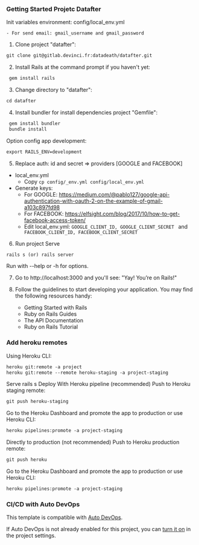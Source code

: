 ### Getting Started Projetc Datafter

Init variables environment: config/local_env.yml

    - For send email: gmail_username and gmail_password      
 
1. Clone project "datafter":

```markdown
git clone git@gitlab.devinci.fr:datadeath/datafter.git
```

2. Install Rails at the command prompt if you haven't yet:
```markdown
 gem install rails
```
3. Change directory to "datafter":

```markdown
cd datafter
```

4. Install bundler for install dependencies project "Gemfile":
```markdown
 gem install bundler
 bundle install
```
    
Option config app development:
```markdown
export RAILS_ENV=development
```
 
5. Replace auth: id and secret => providers [GOOGLE and FACEBOOK]
- local_env.yml
    - Copy `cp config/_env.yml config/local_env.yml`
- Generate keys:
    - For GOOGLE: https://medium.com/@pablo127/google-api-authentication-with-oauth-2-on-the-example-of-gmail-a103c897fd98
    - For FACEBOOK: https://elfsight.com/blog/2017/10/how-to-get-facebook-access-token/
    - Edit local_env.yml: `GOOGLE_CLIENT_ID, GOOGLE_CLIENT_SECRET ` and ` FACEBOOK_CLIENT_ID, FACEBOOK_CLIENT_SECRET` 


6. Run project Serve
```markdown
rails s (or) rails server
```

Run with --help or -h for options.

7. Go to http://localhost:3000 and you'll see: "Yay! You’re on Rails!"

8. Follow the guidelines to start developing your application. You may find the following resources handy:

    - Getting Started with Rails
    - Ruby on Rails Guides
    - The API Documentation
    - Ruby on Rails Tutorial

    
### Add heroku remotes
Using Heroku CLI:

```markdown
heroku git:remote -a project
heroku git:remote --remote heroku-staging -a project-staging
```
Serve
rails s
Deploy
With Heroku pipeline (recommended)
Push to Heroku staging remote:
```markdown
git push heroku-staging
```
Go to the Heroku Dashboard and promote the app to production or use Heroku CLI:
```markdown
heroku pipelines:promote -a project-staging
```
Directly to production (not recommended)
Push to Heroku production remote:
```markdown
git push heroku    
```
Go to the Heroku Dashboard and promote the app to production or use Heroku CLI:
```markdown
heroku pipelines:promote -a project-staging
```
### CI/CD with Auto DevOps

This template is compatible with [Auto DevOps](https://docs.gitlab.com/ee/topics/autodevops/).

If Auto DevOps is not already enabled for this project, you can [turn it on](https://docs.gitlab.com/ee/topics/autodevops/#enabling-auto-devops) in the project settings.

